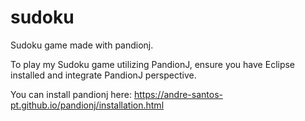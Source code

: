 # sudoku
Sudoku game made with pandionj.

To play my Sudoku game utilizing PandionJ, ensure you have Eclipse installed and integrate PandionJ perspective.

You can install pandionj here: https://andre-santos-pt.github.io/pandionj/installation.html
